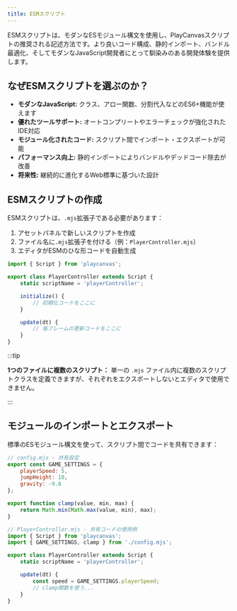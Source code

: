 ```yaml
---
title: ESMスクリプト
---
```


ESMスクリプトは、モダンなESモジュール構文を使用し、PlayCanvasスクリプトの推奨される記述方法です。より良いコード構成、静的インポート、バンドル最適化、そしてモダンなJavaScript開発者にとって馴染みのある開発体験を提供します。

## なぜESMスクリプトを選ぶのか？

* **モダンなJavaScript:** クラス、アロー関数、分割代入などのES6+機能が使えます
* **優れたツールサポート:** オートコンプリートやエラーチェックが強化されたIDE対応
* **モジュール化されたコード:** スクリプト間でインポート・エクスポートが可能
* **パフォーマンス向上:** 静的インポートによりバンドルやデッドコード除去が改善
* **将来性:** 継続的に進化するWeb標準に基づいた設計

## ESMスクリプトの作成

ESMスクリプトは、`.mjs`拡張子である必要があります：

1. アセットパネルで新しいスクリプトを作成
2. ファイル名に`.mjs`拡張子を付ける（例：`PlayerController.mjs`）
3. エディタがESMのひな形コードを自動生成

```javascript
import { Script } from 'playcanvas';

export class PlayerController extends Script {
    static scriptName = 'playerController';

    initialize() {
        // 初期化コードをここに
    }

    update(dt) {
        // 毎フレームの更新コードをここに
    }
}
```

:::tip

**1つのファイルに複数のスクリプト：** 単一の `.mjs` ファイル内に複数のスクリプトクラスを定義できますが、それぞれをエクスポートしないとエディタで使用できません。

:::

## モジュールのインポートとエクスポート

標準のESモジュール構文を使って、スクリプト間でコードを共有できます：

```javascript
// config.mjs - 共有設定
export const GAME_SETTINGS = {
    playerSpeed: 5,
    jumpHeight: 10,
    gravity: -9.8
};

export function clamp(value, min, max) {
    return Math.min(Math.max(value, min), max);
}
```

```javascript
// PlayerController.mjs - 共有コードの使用例
import { Script } from 'playcanvas';
import { GAME_SETTINGS, clamp } from './config.mjs';

export class PlayerController extends Script {
    static scriptName = 'playerController';

    update(dt) {
        const speed = GAME_SETTINGS.playerSpeed;
        // clamp関数を使う...
    }
}
